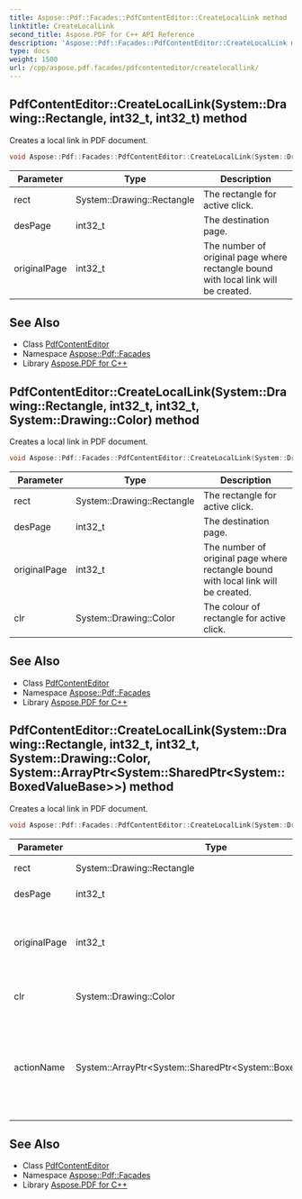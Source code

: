 ```yaml
---
title: Aspose::Pdf::Facades::PdfContentEditor::CreateLocalLink method
linktitle: CreateLocalLink
second_title: Aspose.PDF for C++ API Reference
description: 'Aspose::Pdf::Facades::PdfContentEditor::CreateLocalLink method. Creates a local link in PDF document in C++.'
type: docs
weight: 1500
url: /cpp/aspose.pdf.facades/pdfcontenteditor/createlocallink/
---
```

## PdfContentEditor::CreateLocalLink(System::Drawing::Rectangle, int32_t, int32_t) method


Creates a local link in PDF document.

```cpp
void Aspose::Pdf::Facades::PdfContentEditor::CreateLocalLink(System::Drawing::Rectangle rect, int32_t desPage, int32_t originalPage)
```


| Parameter | Type | Description |
| --- | --- | --- |
| rect | System::Drawing::Rectangle | The rectangle for active click. |
| desPage | int32_t | The destination page. |
| originalPage | int32_t | The number of original page where rectangle bound with local link will be created. |

## See Also

* Class [PdfContentEditor](../)
* Namespace [Aspose::Pdf::Facades](../../)
* Library [Aspose.PDF for C++](../../../)
## PdfContentEditor::CreateLocalLink(System::Drawing::Rectangle, int32_t, int32_t, System::Drawing::Color) method


Creates a local link in PDF document.

```cpp
void Aspose::Pdf::Facades::PdfContentEditor::CreateLocalLink(System::Drawing::Rectangle rect, int32_t desPage, int32_t originalPage, System::Drawing::Color clr)
```


| Parameter | Type | Description |
| --- | --- | --- |
| rect | System::Drawing::Rectangle | The rectangle for active click. |
| desPage | int32_t | The destination page. |
| originalPage | int32_t | The number of original page where rectangle bound with local link will be created. |
| clr | System::Drawing::Color | The colour of rectangle for active click. |

## See Also

* Class [PdfContentEditor](../)
* Namespace [Aspose::Pdf::Facades](../../)
* Library [Aspose.PDF for C++](../../../)
## PdfContentEditor::CreateLocalLink(System::Drawing::Rectangle, int32_t, int32_t, System::Drawing::Color, System::ArrayPtr\<System::SharedPtr\<System::BoxedValueBase\>\>) method


Creates a local link in PDF document.

```cpp
void Aspose::Pdf::Facades::PdfContentEditor::CreateLocalLink(System::Drawing::Rectangle rect, int32_t desPage, int32_t originalPage, System::Drawing::Color clr, System::ArrayPtr<System::SharedPtr<System::BoxedValueBase>> actionName)
```


| Parameter | Type | Description |
| --- | --- | --- |
| rect | System::Drawing::Rectangle | The rectangle for active click. |
| desPage | int32_t | The destination page. |
| originalPage | int32_t | The number of original page where rectangle bound with local link will be created. |
| clr | System::Drawing::Color | The colour of rectangle for active click. |
| actionName | System::ArrayPtr\<System::SharedPtr\<System::BoxedValueBase\>\> | The array of actions (members of PredefinedAction enum) corresponding to executing menu items in Acrobat viewer. |

## See Also

* Class [PdfContentEditor](../)
* Namespace [Aspose::Pdf::Facades](../../)
* Library [Aspose.PDF for C++](../../../)
